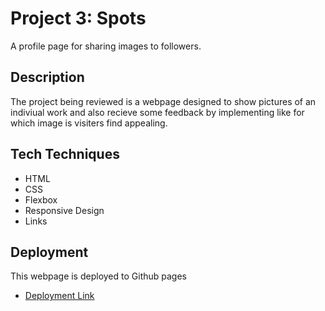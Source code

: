 # Project 3: Spots

A profile page for sharing images to followers.

## Description

The project being reviewed is a webpage designed to show pictures of an indiviual work and also recieve some feedback by implementing like for which image is visiters find appealing.

## Tech Techniques

- HTML
- CSS
- Flexbox
- Responsive Design
- Links

## Deployment

This webpage is deployed to Github pages

- [Deployment Link](https://tenshu78.github.io/se_project_spots/index.html)
